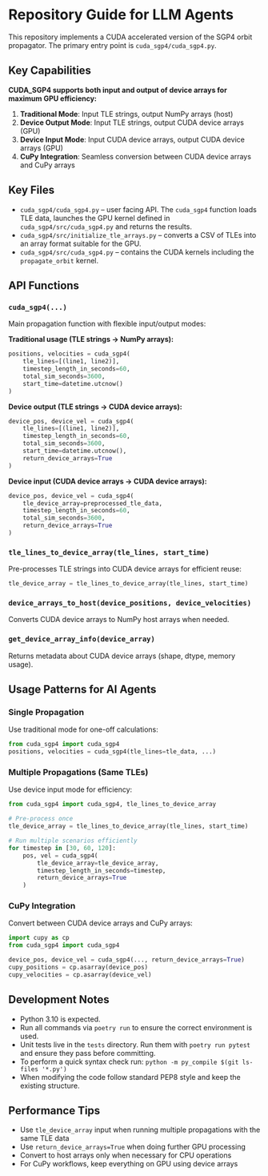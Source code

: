 # Repository Guide for LLM Agents

This repository implements a CUDA accelerated version of the SGP4 orbit
propagator. The primary entry point is `cuda_sgp4/cuda_sgp4.py`.

## Key Capabilities

**CUDA_SGP4 supports both input and output of device arrays for maximum GPU efficiency:**

1. **Traditional Mode**: Input TLE strings, output NumPy arrays (host)
2. **Device Output Mode**: Input TLE strings, output CUDA device arrays (GPU)
3. **Device Input Mode**: Input CUDA device arrays, output CUDA device arrays (GPU)
4. **CuPy Integration**: Seamless conversion between CUDA device arrays and CuPy arrays

## Key Files

- `cuda_sgp4/cuda_sgp4.py` – user facing API. The `cuda_sgp4` function
  loads TLE data, launches the GPU kernel defined in
  `cuda_sgp4/src/cuda_sgp4.py` and returns the results.
- `cuda_sgp4/src/initialize_tle_arrays.py` – converts a CSV of TLEs into an
  array format suitable for the GPU.
- `cuda_sgp4/src/cuda_sgp4.py` – contains the CUDA kernels including the
  `propagate_orbit` kernel.

## API Functions

### `cuda_sgp4(...)`

Main propagation function with flexible input/output modes:

**Traditional usage (TLE strings → NumPy arrays):**

```python
positions, velocities = cuda_sgp4(
    tle_lines=[(line1, line2)],
    timestep_length_in_seconds=60,
    total_sim_seconds=3600,
    start_time=datetime.utcnow()
)
```

**Device output (TLE strings → CUDA device arrays):**

```python
device_pos, device_vel = cuda_sgp4(
    tle_lines=[(line1, line2)],
    timestep_length_in_seconds=60,
    total_sim_seconds=3600,
    start_time=datetime.utcnow(),
    return_device_arrays=True
)
```

**Device input (CUDA device arrays → CUDA device arrays):**

```python
device_pos, device_vel = cuda_sgp4(
    tle_device_array=preprocessed_tle_data,
    timestep_length_in_seconds=60,
    total_sim_seconds=3600,
    return_device_arrays=True
)
```

### `tle_lines_to_device_array(tle_lines, start_time)`

Pre-processes TLE strings into CUDA device arrays for efficient reuse:

```python
tle_device_array = tle_lines_to_device_array(tle_lines, start_time)
```

### `device_arrays_to_host(device_positions, device_velocities)`

Converts CUDA device arrays to NumPy host arrays when needed.

### `get_device_array_info(device_array)`

Returns metadata about CUDA device arrays (shape, dtype, memory usage).

## Usage Patterns for AI Agents

### Single Propagation

Use traditional mode for one-off calculations:

```python
from cuda_sgp4 import cuda_sgp4
positions, velocities = cuda_sgp4(tle_lines=tle_data, ...)
```

### Multiple Propagations (Same TLEs)

Use device input mode for efficiency:

```python
from cuda_sgp4 import cuda_sgp4, tle_lines_to_device_array

# Pre-process once
tle_device_array = tle_lines_to_device_array(tle_lines, start_time)

# Run multiple scenarios efficiently
for timestep in [30, 60, 120]:
    pos, vel = cuda_sgp4(
        tle_device_array=tle_device_array,
        timestep_length_in_seconds=timestep,
        return_device_arrays=True
    )
```

### CuPy Integration

Convert between CUDA device arrays and CuPy arrays:

```python
import cupy as cp
from cuda_sgp4 import cuda_sgp4

device_pos, device_vel = cuda_sgp4(..., return_device_arrays=True)
cupy_positions = cp.asarray(device_pos)
cupy_velocities = cp.asarray(device_vel)
```

## Development Notes

- Python 3.10 is expected.
- Run all commands via `poetry run` to ensure the correct environment is used.
- Unit tests live in the `tests` directory. Run them with `poetry run pytest`
  and ensure they pass before committing.
- To perform a quick syntax check run:
  `python -m py_compile $(git ls-files '*.py')`
- When modifying the code follow standard PEP8 style and keep the existing
  structure.

## Performance Tips

- Use `tle_device_array` input when running multiple propagations with the same TLE data
- Use `return_device_arrays=True` when doing further GPU processing
- Convert to host arrays only when necessary for CPU operations
- For CuPy workflows, keep everything on GPU using device arrays
